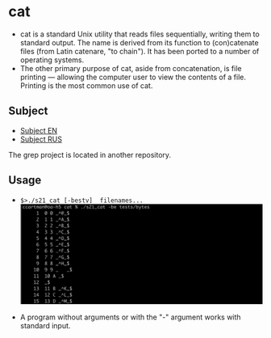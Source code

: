 # cat
- cat is a standard Unix utility that reads files sequentially, writing them to standard output. The name is derived from its function to (con)catenate files (from Latin catenare, "to chain"). It has been ported to a number of operating systems.
- The other primary purpose of cat, aside from concatenation, is file printing — allowing the computer user to view the contents of a file. Printing is the most common use of cat.

## Subject
- [Subject EN](./docs/subject_en.md)
- [Subject RUS](./docs/subject_rus.md)

The grep project is located in another repository.

## Usage

- `$>./s21_cat [-bestv]  filenames...` \
  <img src="./misc/cat_example_1.png" alt="example_1" width="700"/>

- A program without arguments or with the "-" argument works with standard input.


